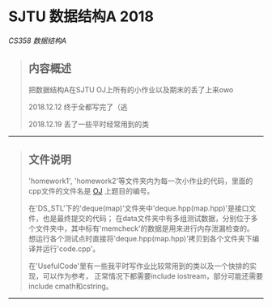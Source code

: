 # SJTU 数据结构A 2018
*CS358 数据结构A*


> ## 内容概述
> 把数据结构A在SJTU OJ上所有的小作业以及期末的丢了上来owo 
>
> 2018.12.12 终于全都写完了（逃
>
> 2018.12.19 丢了一些平时经常用到的类
>
---
>## 文件说明
>'homework1', 'homework2'等文件夹内为每一次小作业的代码，里面的cpp文件的文件名是 [OJ](https://acm.sjtu.edu.cn/OnlineJudge/)  上题目的编号。
>
>在'DS_STL'下的'deque(map)'文件夹中'deque.hpp(map.hpp)'是接口文件，也是最终提交的代码；
>在data文件夹中有多组测试数据，分别位于多个文件夹中，其中标有'memcheck'的数据是用来进行内存泄漏检查的。  
>想运行各个测试点时直接将'deque.hpp(map.hpp)'拷贝到各个文件夹下编译并运行'code.cpp'。
>
>在'UsefulCode'里有一些我平时写作业比较常用到的类以及一个快排的实现，可以作为参考，
>正常情况下都需要include iostream，部分可能还需要include cmath和cstring。
>
---